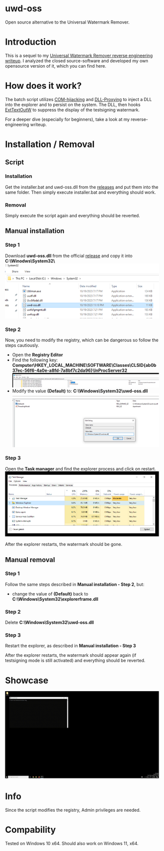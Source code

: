 # uwd-oss
Open source alternative to the Universal Watermark Remover.

# Introduction
This is a sequel to my [Universal Watermark Remover reverse engineering writeup](https://github.com/0xda568/Universal-Watermark-Disabler-Reverse-Engineering). I analyzed the closed source-software and developed my own opensource version of it, which you can find here.

# How does it work?
The batch script utilizes [COM-hijacking](https://www.ired.team/offensive-security/persistence/t1122-com-hijacking) and [DLL-Proxying](https://www.ired.team/offensive-security/persistence/dll-proxying-for-persistence) to inject a DLL into the explorer and to persist on the system. The DLL, then hooks [ExtTextOutW](https://learn.microsoft.com/en-us/windows/win32/api/wingdi/nf-wingdi-exttextouta) to suppress the display of the testsigning watermark.

For a deeper dive (especially for beginners), take a look at my reverse-engineering writeup.

# Installation / Removal
## Script
### Installation
Get the installer.bat and uwd-oss.dll from the [releases](https://github.com/0xda568/uwd-oss/releases/tag/first) and put them into the same folder. Then simply execute installer.bat and everything should work.

### Removal
Simply execute the script again and everything should be reverted.

## Manual installation
### Step 1
Download **uwd-oss.dll** from the official [release](https://github.com/0xda568/uwd-oss/releases/tag/first) and copy it into **C:\\Winodws\\System32\\**
![manual1](assets/assets_manual_1.png)

### Step 2
Now, you need to modify the registry, which can be dangerous so follow the steps cautiously.
  - Open the **Registry Editor**
  - Find the following key:
      **Computer\HKEY_LOCAL_MACHINE\SOFTWARE\Classes\CLSID\{ab0b37ec-56f6-4a0e-a8fd-7a8bf7c2da96}\InProcServer32**
    ![manual3](assets/assets_manual_4.png)
  - Modify the value **(Default)** to: **C:\\Windows\\System32\\uwd-oss.dll**
    ![manual2](assets/assets_manual_2.png)

### Step 3
Open the **Task manager** and find the explorer process and click on restart.
![manual3](assets/assets_manual_3.png)

After the explorer restarts, the watermark should be gone.

## Manual removal
### Step 1
Follow the same steps described in **Manual installation - Step 2**, but:
  - change the value of **(Default)** back to **C:\\Windows\\System32\\explorerframe.dll**

### Step 2
Delete **C:\\Windows\\System32\\uwd-oss.dll**

### Step 3
Restart the explorer, as described in **Manual installation - Step 3**

After the explorer restarts, the watermark should appear again (if testsigning mode is still activated) and everything should be reverted.

# Showcase
![showcase](assets/uwd-oss_showcase.gif)

# Info
Since the script modifies the registry, Admin privileges are needed.

# Compability
Tested on Windows 10 x64. Should also work on Windows 11, x64.
